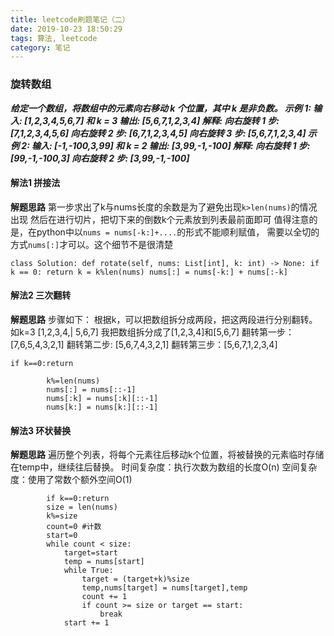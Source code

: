 ```yaml
---
title: leetcode刷题笔记（二）
date: 2019-10-23 18:50:29
tags: 算法, leetcode
category: 笔记
---
```

### 旋转数组

***给定一个数组，将数组中的元素向右移动 k 个位置，其中 k 是非负数。
示例 1:
输入: [1,2,3,4,5,6,7] 和 k = 3
输出: [5,6,7,1,2,3,4]
解释:
向右旋转 1 步: [7,1,2,3,4,5,6]
向右旋转 2 步: [6,7,1,2,3,4,5]
向右旋转 3 步: [5,6,7,1,2,3,4]
示例 2:
输入: [-1,-100,3,99] 和 k = 2
输出: [3,99,-1,-100]
解释:
向右旋转 1 步: [99,-1,-100,3]
向右旋转 2 步: [3,99,-1,-100]***

#### 解法1 拼接法
**解题思路**
第一步求出了k与nums长度的余数是为了避免出现```k>len(nums)```的情况出现
然后在进行切片，把切下来的倒数k个元素放到列表最前面即可
值得注意的是，在python中以```nums = nums[-k:]+....```的形式不能顺利赋值，
需要以全切的方式```nums[:]```才可以。这个细节不是很清楚

`
	class Solution:
	def rotate(self, nums: List[int], k: int) -> None:
	if k == 0: return
	k = k%len(nums)
	nums[:] = nums[-k:] + nums[:-k]
`

#### 解法2 三次翻转
**解题思路**
步骤如下：
根据k，可以把数组拆分成两段，把这两段进行分别翻转。如k=3
[1,2,3,4,| 5,6,7]
我把数组拆分成了[1,2,3,4]和[5,6,7]
翻转第一步：[7,6,5,4,3,2,1]
翻转第二步:  [5,6,7,4,3,2,1]
翻转第三步：[5,6,7,1,2,3,4]

```  
if k==0:return

        k%=len(nums)
        nums[:] = nums[::-1]
        nums[:k] = nums[:k][::-1]
        nums[k:] = nums[k:][::-1]
```

#### 解法3  环状替换
**解题思路**
遍历整个列表，将每个元素往后移动k个位置，将被替换的元素临时存储在temp中，继续往后替换。
时间复杂度：执行次数为数组的长度O(n)
空间复杂度：使用了常数个额外空间O(1)

```
        if k==0:return
        size = len(nums)
        k%=size
        count=0 #计数
        start=0
        while count < size:
            target=start
            temp = nums[start]
            while True:
                target = (target+k)%size
                temp,nums[target] = nums[target],temp
                count += 1
                if count >= size or target == start:
                    break
            start += 1
```
